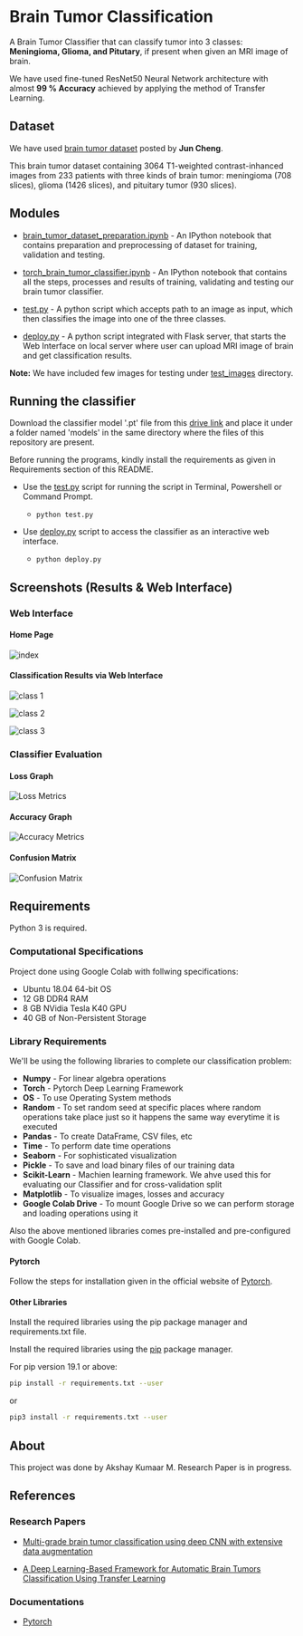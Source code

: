 # Brain Tumor Classification

A Brain Tumor Classifier that can classify tumor into 3 classes: **Meningioma, Glioma, and Pitutary**, if present when given an MRI image of brain.

We have used fine-tuned ResNet50 Neural Network architecture with almost **99 % Accuracy** achieved by applying the method of Transfer Learning.

## Dataset

We have used [brain tumor dataset](https://figshare.com/articles/brain_tumor_dataset/1512427) posted by **Jun Cheng**.

This brain tumor dataset containing 3064 T1-weighted contrast-inhanced images from 233 patients with three kinds of brain tumor: meningioma (708 slices), glioma (1426 slices), and pituitary tumor (930 slices). 

## Modules

* [brain_tumor_dataset_preparation.ipynb](brain_tumor_dataset_preparation.ipynb) - An IPython notebook that contains preparation and preprocessing of dataset for training, validation and testing.

* [torch_brain_tumor_classifier.ipynb](torch_brain_tumor_classifier.ipynb) - An IPython notebook that contains all the steps, processes and results of training, validating and testing our brain tumor classifier.

* [test.py](test.py) - A python script which accepts path to an image as input, which then classifies the image into one of the three classes.

* [deploy.py](deploy.py) - A python script integrated with Flask server, that starts the Web Interface on local server where user can upload MRI image of brain and get classification results.

**Note:** We have included few images for testing under [test_images](test_images) directory.

## Running the classifier

Download the classifier model '.pt' file from this [drive link](https://drive.google.com/open?id=1-TOWpgVBayVS-rIrf3Z9R1dV5678zQeL) and place it under a folder named 'models' in the same directory where the files of this repository are present.

Before running the programs, kindly install the requirements as given in Requirements section of this README.

* Use the [test.py](test.py) script for running the script in Terminal, Powershell or Command Prompt.
    * `python test.py`

* Use [deploy.py](deploy.py) script to access the classifier as an interactive web interface.
    * `python deploy.py`

## Screenshots (Results & Web Interface)

### Web Interface

#### Home Page

![index](results/web1.png)

#### Classification Results via Web Interface

![class 1](results/web2.png)

![class 2](results/web3.png)

![class 3](results/web4.png)

### Classifier Evaluation

#### Loss Graph

![Loss Metrics](results/loss_metrics.png)

#### Accuracy Graph

![Accuracy Metrics](results/accuracy_metrics.png)

#### Confusion Matrix

![Confusion Matrix](results/cm.png)

## Requirements

Python 3 is required.

### Computational Specifications

Project done using Google Colab with follwing specifications:

* Ubuntu 18.04 64-bit OS
* 12 GB DDR4 RAM
* 8 GB NVidia Tesla K40 GPU
* 40 GB of Non-Persistent Storage

### Library Requirements

We'll be using the following libraries to complete our classification problem:

* **Numpy** - For linear algebra operations 
* **Torch** - Pytorch Deep Learning Framework
* **OS** - To use Operating System methods
* **Random** - To set random seed at specific places where random operations take place just so it happens the same way everytime it is executed
* **Pandas** - To create DataFrame, CSV files, etc
* **Time** - To perform date time operations
* **Seaborn** - For sophisticated visualization
* **Pickle** - To save and load binary files of our training data
* **Scikit-Learn** - Machien learning framework. We ahve used this for evaluating our Classifier and for cross-validation split
* **Matplotlib** - To visualize images, losses and accuracy
* **Google Colab Drive** - To mount Google Drive so we can perform storage and loading operations using it

Also the above mentioned libraries comes pre-installed and pre-configured with Google Colab.

#### Pytorch

Follow the steps for installation given in the official website of [Pytorch](https://pytorch.org).

#### Other Libraries

Install the required libraries using the pip package manager and requirements.txt file.

Install the required libraries using the [pip](https://pip.pypa.io/en/stable/) package manager.

For pip version 19.1 or above:

~~~bash
pip install -r requirements.txt --user
~~~

or

~~~bash
pip3 install -r requirements.txt --user
~~~

## About

This project was done by Akshay Kumaar M. Research Paper is in progress.

## References

### Research Papers

* [Multi-grade brain tumor classification using deep CNN with extensive data augmentation](https://www.sciencedirect.com/science/article/abs/pii/S1877750318307385)

* [A Deep Learning-Based Framework for Automatic Brain Tumors Classification Using Transfer Learning](https://link.springer.com/article/10.1007/s00034-019-01246-3)

### Documentations

* [Pytorch](https://pytorch.org/docs/stable/index.html)